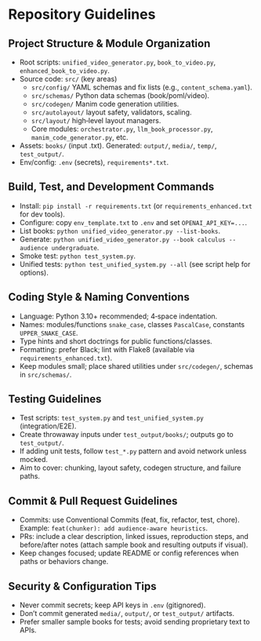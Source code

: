 # Repository Guidelines

## Project Structure & Module Organization
- Root scripts: `unified_video_generator.py`, `book_to_video.py`, `enhanced_book_to_video.py`.
- Source code: `src/` (key areas)
  - `src/config/` YAML schemas and fix lists (e.g., `content_schema.yaml`).
  - `src/schemas/` Python data schemas (book/poml/video).
  - `src/codegen/` Manim code generation utilities.
  - `src/autolayout/` layout safety, validators, scaling.
  - `src/layout/` high‑level layout managers.
  - Core modules: `orchestrator.py`, `llm_book_processor.py`, `manim_code_generator.py`, etc.
- Assets: `books/` (input .txt). Generated: `output/`, `media/`, `temp/`, `test_output/`.
- Env/config: `.env` (secrets), `requirements*.txt`.

## Build, Test, and Development Commands
- Install: `pip install -r requirements.txt` (or `requirements_enhanced.txt` for dev tools).
- Configure: copy `env_template.txt` to `.env` and set `OPENAI_API_KEY=...`.
- List books: `python unified_video_generator.py --list-books`.
- Generate: `python unified_video_generator.py --book calculus --audience undergraduate`.
- Smoke test: `python test_system.py`.
- Unified tests: `python test_unified_system.py --all` (see script help for options).

## Coding Style & Naming Conventions
- Language: Python 3.10+ recommended; 4‑space indentation.
- Names: modules/functions `snake_case`, classes `PascalCase`, constants `UPPER_SNAKE_CASE`.
- Type hints and short doctrings for public functions/classes.
- Formatting: prefer Black; lint with Flake8 (available via `requirements_enhanced.txt`).
- Keep modules small; place shared utilities under `src/codegen/`, schemas in `src/schemas/`.

## Testing Guidelines
- Test scripts: `test_system.py` and `test_unified_system.py` (integration/E2E).
- Create throwaway inputs under `test_output/books/`; outputs go to `test_output/`.
- If adding unit tests, follow `test_*.py` pattern and avoid network unless mocked.
- Aim to cover: chunking, layout safety, codegen structure, and failure paths.

## Commit & Pull Request Guidelines
- Commits: use Conventional Commits (feat, fix, refactor, test, chore).
  Example: `feat(chunker): add audience-aware heuristics`.
- PRs: include a clear description, linked issues, reproduction steps, and before/after notes (attach sample book and resulting outputs if visual).
- Keep changes focused; update README or config references when paths or behaviors change.

## Security & Configuration Tips
- Never commit secrets; keep API keys in `.env` (gitignored).
- Don’t commit generated `media/`, `output/`, or `test_output/` artifacts.
- Prefer smaller sample books for tests; avoid sending proprietary text to APIs.

